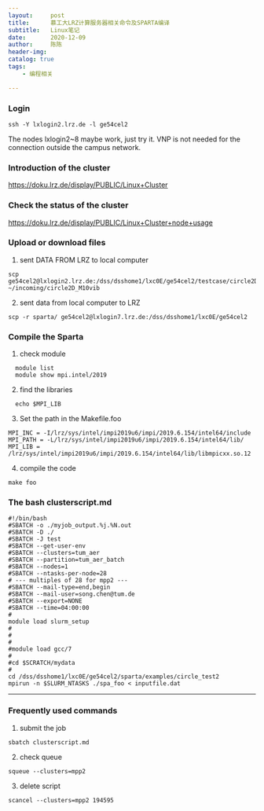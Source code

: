 ```yaml
---
layout:     post
title:      慕工大LRZ计算服务器相关命令及SPARTA编译
subtitle:   Linux笔记
date:       2020-12-09
author:     陈陈
header-img:
catalog: true
tags:
    - 编程相关

---
```


### Login

>
    ssh -Y lxlogin2.lrz.de -l ge54cel2

The nodes lxlogin2~8 maybe work, just try it. VNP is not needed for the connection outside the campus network.

### Introduction of the cluster

https://doku.lrz.de/display/PUBLIC/Linux+Cluster

### Check the status of the cluster
https://doku.lrz.de/display/PUBLIC/Linux+Cluster+node+usage


### Upload or download files

1. sent DATA FROM LRZ to local computer
>
    scp ge54cel2@lxlogin2.lrz.de:/dss/dsshome1/lxc0E/ge54cel2/testcase/circle2D_M10vib/tmp_grid1000.plt ~/incoming/circle2D_M10vib

2. sent data from local computer to LRZ
>
    scp -r sparta/ ge54cel2@lxlogin7.lrz.de:/dss/dsshome1/lxc0E/ge54cel2


### Compile the Sparta

1. check module
>
      module list
      module show mpi.intel/2019

2. find the libraries
>
      echo $MPI_LIB

3. Set the path in the Makefile.foo
>
    MPI_INC = -I/lrz/sys/intel/impi2019u6/impi/2019.6.154/intel64/include  
    MPI_PATH = -L/lrz/sys/intel/impi2019u6/impi/2019.6.154/intel64/lib/  
    MPI_LIB = /lrz/sys/intel/impi2019u6/impi/2019.6.154/intel64/lib/libmpicxx.so.12

4. compile the code
>
    make foo

### The bash clusterscript.md

>
    #!/bin/bash
    #SBATCH -o ./myjob_output.%j.%N.out
    #SBATCH -D ./
    #SBATCH -J test
    #SBATCH --get-user-env
    #SBATCH --clusters=tum_aer
    #SBATCH --partition=tum_aer_batch
    #SBATCH --nodes=1
    #SBATCH --ntasks-per-node=28
    # --- multiples of 28 for mpp2 ---
    #SBATCH --mail-type=end,begin
    #SBATCH --mail-user=song.chen@tum.de
    #SBATCH --export=NONE
    #SBATCH --time=04:00:00
    #
    module load slurm_setup
    #
    #
    #
    #module load gcc/7
    #
    #cd $SCRATCH/mydata
    #
    cd /dss/dsshome1/lxc0E/ge54cel2/sparta/examples/circle_test2
    mpirun -n $SLURM_NTASKS ./spa_foo < inputfile.dat
-------------------------------------------------


### Frequently used commands
1. submit the job
>
    sbatch clusterscript.md

2. check queue
>
    squeue --clusters=mpp2

3. delete script
>
    scancel --clusters=mpp2 194595
